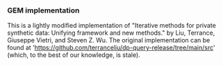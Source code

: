 ### GEM implementation

This is a lightly modified implementation of "Iterative methods for private synthetic data: Unifying framework and new methods." by Liu, Terrance, Giuseppe Vietri, and Steven Z. Wu. The original implementation can be found at 'https://github.com/terranceliu/dp-query-release/tree/main/src' (which, to the best of our knowledge, is stale).